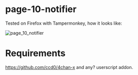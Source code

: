 # page-10-notifier

Tested on Firefox with Tampermonkey, how it looks like:

![page_10_notifier](https://i.imgur.com/bFIzobM.png)

# Requirements

https://github.com/ccd0/4chan-x and any? userscript addon.
